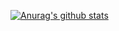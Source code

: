 

[![Anurag's github stats](https://github-readme-stats.vercel.app/api?username=proff001&show_icons=true&theme=react)](https://github.com/anuraghazra/github-readme-stats)

<!--
**proff001/proff001** is a ✨ _special_ ✨ repository because its `README.md` (this file) appears on your GitHub profile.

Here are some ideas to get you started:

- 🔭 I’m currently working on ...
- 🌱 I’m currently learning ...
- 👯 I’m looking to collaborate on ...
- 🤔 I’m looking for help with ...
- 💬 Ask me about ...
- 📫 How to reach me: ...
- 😄 Pronouns: ...
- ⚡ Fun fact: ...
-->
